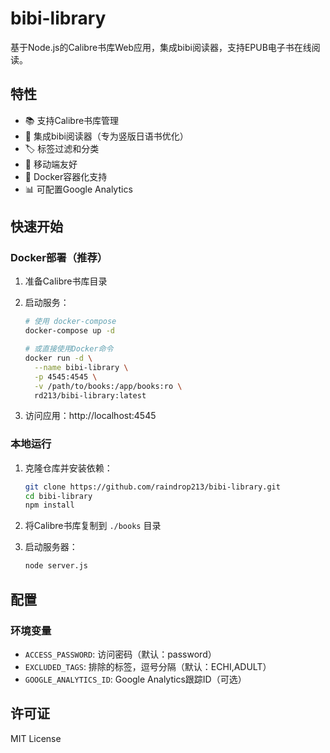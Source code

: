 # bibi-library

基于Node.js的Calibre书库Web应用，集成bibi阅读器，支持EPUB电子书在线阅读。

## 特性
- 📚 支持Calibre书库管理
- 📖 集成bibi阅读器（专为竖版日语书优化）
- 🏷️ 标签过滤和分类
- 📱 移动端友好
- 🐳 Docker容器化支持
- 📊 可配置Google Analytics

## 快速开始

### Docker部署（推荐）

1. 准备Calibre书库目录

2. 启动服务：
   ```bash
   # 使用 docker-compose
   docker-compose up -d
   
   # 或直接使用Docker命令
   docker run -d \
     --name bibi-library \
     -p 4545:4545 \
     -v /path/to/books:/app/books:ro \
     rd213/bibi-library:latest
   ```

3. 访问应用：http://localhost:4545

### 本地运行

1. 克隆仓库并安装依赖：
   ```bash
   git clone https://github.com/raindrop213/bibi-library.git
   cd bibi-library
   npm install
   ```

2. 将Calibre书库复制到 `./books` 目录

3. 启动服务器：
   ```bash
   node server.js
   ```


## 配置

### 环境变量
- `ACCESS_PASSWORD`: 访问密码（默认：password）
- `EXCLUDED_TAGS`: 排除的标签，逗号分隔（默认：ECHI,ADULT）
- `GOOGLE_ANALYTICS_ID`: Google Analytics跟踪ID（可选）


## 许可证
MIT License
